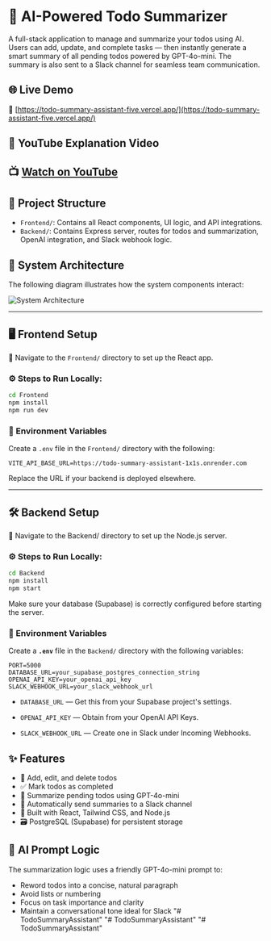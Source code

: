# 🧠 AI-Powered Todo Summarizer

A full-stack application to manage and summarize your todos using AI. Users can add, update, and complete tasks — then instantly generate a smart summary of all pending todos powered by GPT-4o-mini. The summary is also sent to a Slack channel for seamless team communication.

## 🌐 Live Demo

🔗 [https://todo-summary-assistant-five.vercel.app/](https://todo-summary-assistant-five.vercel.app/)


## 🎥 YouTube Explanation Video

📺 [Watch on YouTube](https://youtu.be/stcKSfzl81I)
---

## 📂 Project Structure

- `Frontend/`: Contains all React components, UI logic, and API integrations.
- `Backend/`: Contains Express server, routes for todos and summarization, OpenAI integration, and Slack webhook logic.

## 📐 System Architecture

The following diagram illustrates how the system components interact:

![System Architecture](./assets/architecture-diagram.png)

---

## 🖥 Frontend Setup

📁 Navigate to the `Frontend/` directory to set up the React app.

### ⚙️ Steps to Run Locally:

```bash
cd Frontend
npm install
npm run dev
```

### 🔑 Environment Variables

Create a `.env` file in the `Frontend/` directory with the following:

```env
VITE_API_BASE_URL=https://todo-summary-assistant-1x1s.onrender.com
```

Replace the URL if your backend is deployed elsewhere.

---

## 🛠 Backend Setup

📁 Navigate to the Backend/ directory to set up the Node.js server.

### ⚙️ Steps to Run Locally:

```bash
cd Backend
npm install
npm start
```

Make sure your database (Supabase) is correctly configured before starting the server.

### 🔑 Environment Variables

Create a **`.env`** file in the `Backend/` directory with the following variables:

```env
PORT=5000
DATABASE_URL=your_supabase_postgres_connection_string
OPENAI_API_KEY=your_openai_api_key
SLACK_WEBHOOK_URL=your_slack_webhook_url
```

- `DATABASE_URL` — Get this from your Supabase project's settings.

- `OPENAI_API_KEY` — Obtain from your OpenAI API Keys.

- `SLACK_WEBHOOK_URL` — Create one in Slack under Incoming Webhooks.

## ✨ Features

- 📝 Add, edit, and delete todos
- ✅ Mark todos as completed
- 🧠 Summarize pending todos using GPT-4o-mini
- 📩 Automatically send summaries to a Slack channel
- 💅 Built with React, Tailwind CSS, and Node.js
- 🗃️ PostgreSQL (Supabase) for persistent storage

## 🔮 AI Prompt Logic

The summarization logic uses a friendly GPT-4o-mini prompt to:

- Reword todos into a concise, natural paragraph
- Avoid lists or numbering
- Focus on task importance and clarity
- Maintain a conversational tone ideal for Slack
"# TodoSummaryAssistant" 
"# TodoSummaryAssistant" 
"# TodoSummaryAssistant" 
